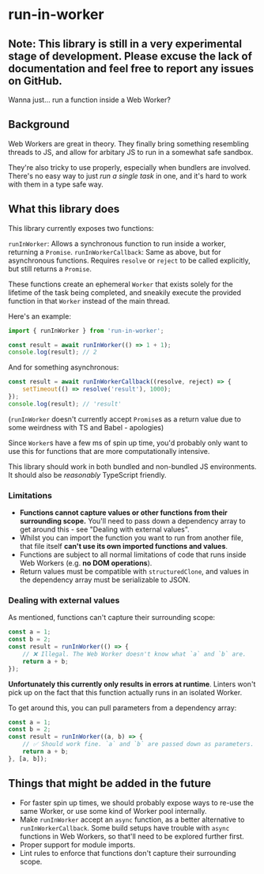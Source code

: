 # run-in-worker

## Note: This library is still in a very experimental stage of development. Please excuse the lack of documentation and feel free to report any issues on GitHub.

Wanna just... run a function inside a Web Worker?

## Background
Web Workers are great in theory. They finally bring something resembling threads to JS, and allow for arbitary JS to run in a somewhat safe sandbox.

They're also tricky to use properly, especially when bundlers are involved. There's no easy way to just *run a single task* in one, and it's hard to work with them in a type safe way.

## What this library does
This library currently exposes two functions:

`runInWorker`: Allows a synchronous function to run inside a worker, returning a `Promise`.
`runInWorkerCallback`: Same as above, but for asynchronous functions. Requires `resolve` or `reject` to be called explicitly, but still returns a `Promise`.

These functions create an ephemeral `Worker` that exists solely for the lifetime of the task being completed, and sneakily execute the provided function in that `Worker` instead of the main thread.

Here's an example:
```ts
import { runInWorker } from 'run-in-worker';

const result = await runInWorker(() => 1 + 1);
console.log(result); // 2
```

And for something asynchronous:
```ts
const result = await runInWorkerCallback((resolve, reject) => {
    setTimeout(() => resolve('result'), 1000);
});
console.log(result); // 'result'
```

(`runInWorker` doesn't currently accept `Promise`s as a return value due to some weirdness with TS and Babel - apologies)

Since `Worker`s have a few ms of spin up time, you'd probably only want to use this for functions that are more computationally intensive.

This library should work in both bundled and non-bundled JS environments. It should also be *reasonably* TypeScript friendly. 


### Limitations
- **Functions cannot capture values or other functions from their surrounding scope.** You'll need to pass down a dependency array to get around this - see "Dealing with external values".
- Whilst you can import the function you want to run from another file, that file itself **can't use its own imported functions and values**.
- Functions are subject to all normal limitations of code that runs inside Web Workers (e.g. **no DOM operations**).
- Return values must be compatible with `structuredClone`, and values in the dependency array must be serializable to JSON.

### Dealing with external values
As mentioned, functions can't capture their surrounding scope:

```ts
const a = 1;
const b = 2;
const result = runInWorker(() => {
    // ❌ Illegal. The Web Worker doesn't know what `a` and `b` are.
    return a + b;
});
```

**Unfortunately this currently only results in errors at runtime**. Linters won't pick up on the fact that this function actually runs in an isolated Worker.

To get around this, you can pull parameters from a dependency array:

```ts
const a = 1;
const b = 2;
const result = runInWorker((a, b) => {
    // ✅ Should work fine. `a` and `b` are passed down as parameters.
    return a + b;
}, [a, b]);
```

## Things that might be added in the future
- For faster spin up times, we should probably expose ways to re-use the same Worker, or use some kind of Worker pool internally.
- Make `runInWorker` accept an `async` function, as a better alternative to `runInWorkerCallback`. Some build setups have trouble with `async` functions in Web Workers, so that'll need to be explored further first.
- Proper support for module imports.
- Lint rules to enforce that functions don't capture their surrounding scope.


